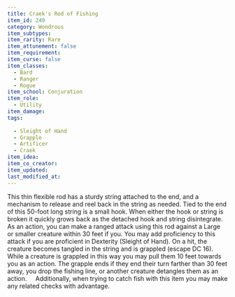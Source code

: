```yaml
---
title: Craek's Rod of Fishing
item_id: 249
category: Wondrous
item_subtypes:
item_rarity: Rare
item_attunement: false
item_requirement:
item_curse: false
item_classes:
  - Bard
  - Ranger
  - Rogue
item_school: Conjuration
item_role:
  - Utility
item_damage:
tags:
  
  - Sleight of Hand
  - Grapple
  - Artificer
  - Craek
item_idea:
item_co_creator:
item_updated:
last_modified_at:
---
```


This thin flexible rod has a sturdy string attached to the end, and a mechanism to release and reel back in the string as needed. Tied to the end of this 50-foot long string is a small hook. When either the hook or string is broken it quickly grows back as the detached hook and string disintegrate.  
As an action, you can make a ranged attack using this rod against a Large or smaller creature within 30 feet if you. You may add proficiency to this attack if you are proficient in Dexterity (Sleight of Hand). On a hit, the creature becomes tangled in the string and is grappled (escape DC 16). While a creature is grappled in this way you may pull them 10 feet towards you as an action. The grapple ends if they end their turn farther than 30 feet away, you drop the fishing line, or another creature detangles them as an action.    
Additionally, when trying to catch fish with this item you may make any related checks with advantage.

